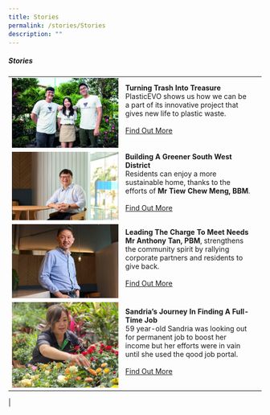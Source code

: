 ```yaml
---
title: Stories
permalink: /stories/Stories
description: ""
---
```

##### Stories

| ||  |
| -------- | -------- | -------- |
| ![](/images/Stories/Plasticevo%20team.jpg)    |   **Turning Trash Into Treasure**<br> PlasticEVO shows us how we can be a part of its innovative project that gives new life to plastic waste. <br><br> [Find Out More](/stories/stories/turning-trash-into-treasure)<br><br>|      |
| ![](/images/Stories/CM.jpg)    |   **Building A Greener South West District**<br> Residents can enjoy a more sustainable home, thanks to the efforts of **Mr Tiew Chew Meng, BBM**. <br><br> [Find Out More](/stories/Building-A-Grener-South-West-District)<br><br>|
|![](/images/Stories/Anthony.jpg)|  **Leading The Charge To Meet Needs**<br>**Mr Anthony Tan, PBM**, strengthens the community spirit by rallying corporate partners and residents to give back.<br><br> [Find Out More](/stories/Leading-The-Charge-To-Meet-Needs)<br><br>|
|![](/images/Stories/sandria%20(2).jpg)| **Sandria’s Journey In Finding A Full-Time Job**<br>59 year-old Sandria was looking out for permanent job to boost her income but her efforts were in vain until she used the qood job portal.<br><br> [Find Out More](/stories/Sandrias-Journey-In-Finding-A-Full-Time-Job)<br><br>|   
|